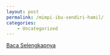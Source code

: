 ```yaml
---
layout: post
permalink: /mimpi-ibu-sendiri-hamil/
categories:
    - Uncategorized
---
```


[Baca Selengkapnya](/04)